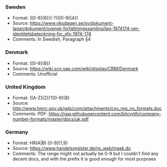 ### Sweden
- Format: ([0-9]{6})(-?)([0-9]{4})
- Source: https://www.riksdagen.se/sv/dokument-lagar/dokument/svensk-forfattningssamling/lag-1974174-om-identitetsbeteckning-for_sfs-1974-174
- Comments: In Swedish, Paragraph §4

### Denmark
- Format: ([0-9]{8})
- Source: https://wiki.scn.sap.com/wiki/display/CRM/Denmark
- Comments: Unofficial

### United Kingdom
- Format: ([A-Z]{2})?[0-9]{8}
- Source: http://www.hmrc.gov.uk/gds/com/attachments/coy_reg_no_formats.doc
- Comments: PDF: https://raw.githubusercontent.com/bitcynth/company-number-formats/master/docs/uk.pdf

### Germany
- Format: HR(A|B) [0-9]{1,9}
- Source: https://www.handelsregister.de/rp_web/mask.do
- Comments: The range might not actually be 0-9 but I couldn't find any decent docs, and with the prefix it is good enough for most purposes

